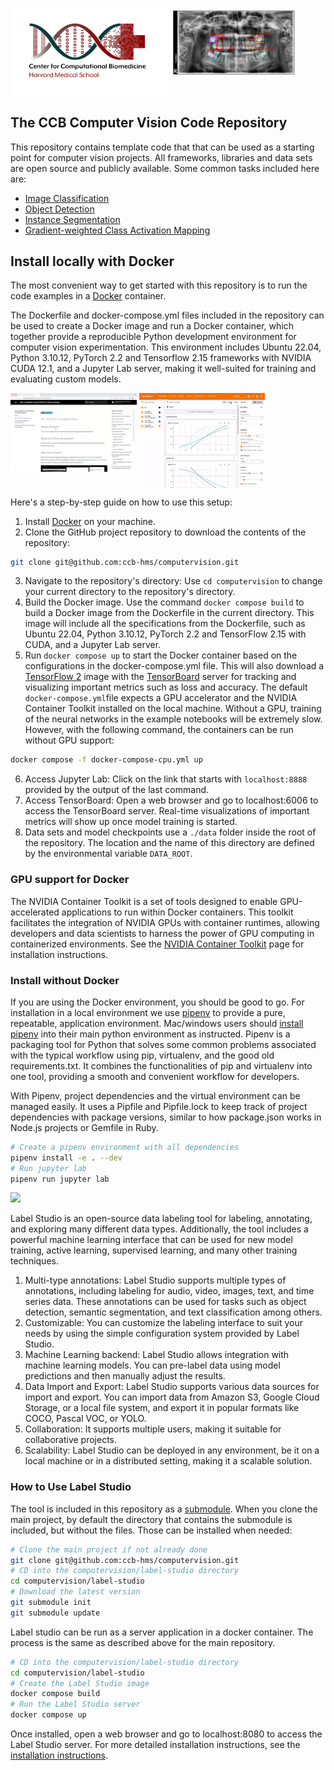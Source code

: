 <p float="left">
    <img style="vertical-align: top" src="./images/ccb_logo_text.jpeg" width="50%" />
    <img style="vertical-align: top" src="./images/train_195_boxes.png" width="40%" />
</p>

## The CCB Computer Vision Code Repository #

This repository contains template code that that can be used as 
a starting point for computer vision projects. 
All frameworks, libraries and data sets are open source and publicly available.
Some common tasks included here are:

- [Image Classification](#image-classification)
- [Object Detection](#object-detection)
- [Instance Segmentation](#instance-segmentation)
- [Gradient-weighted Class Activation Mapping](#grad-cam)

## Install locally with Docker
The most convenient way to get started with this repository is to run the 
code examples in a [Docker](https://docs.docker.com/) container.

The Dockerfile and docker-compose.yml files included in the repository can be 
used to create a Docker image and 
run a Docker container, which together provide a reproducible Python development environment for computer
vision experimentation. This environment includes Ubuntu 22.04, Python 3.10.12, PyTorch 2.2 and
Tensorflow 2.15 frameworks with NVIDIA CUDA 12.1, and a Jupyter Lab server, making it 
well-suited for training and evaluating custom models. 

<p float="left">
    <img style="vertical-align: top" src="./images/jupyterlab1.gif" width="40%" />
    <img style="vertical-align: top" src="./images/tensorboard.gif" width="40%" />
</p>

Here's a step-by-step guide on how to use this setup:

1. Install [Docker](https://docs.docker.com/) on your machine.
2. Clone the GitHub project repository to download the contents of the repository:
```bash
git clone git@github.com:ccb-hms/computervision.git
```
3. Navigate to the repository's directory: Use `cd computervision` to change your current directory to the repository's 
directory.
4. Build the Docker image. Use the command `docker compose build` to build a Docker image from the 
Dockerfile in the current directory. This image will include all the specifications from the Dockerfile, 
such as Ubuntu 22.04, Python 3.10.12, PyTorch 2.2 and TensorFlow 2.15 with CUDA, and a Jupyter Lab server.
5. Run `docker compose up` to start the Docker container based on the configurations 
in the docker-compose.yml file. This will also download a [TensorFlow 2](https://www.tensorflow.org/) image 
with the [TensorBoard](https://www.tensorflow.org/tensorboard) server for tracking and visualizing
important metrics such as loss and accuracy.
The default `docker-compose.yml`file expects a GPU accelerator and the NVIDIA Container Toolkit installed on the local machine.
Without a GPU, training of the neural networks in the example notebooks will be extremely slow. 
However, with the following command, the containers can be run without GPU support:
```bash
docker compose -f docker-compose-cpu.yml up
```
6. Access Jupyter Lab: Click on the link that starts with `localhost:8888` provided by the 
output of the last command.
7. Access TensorBoard: Open a web browser and go to localhost:6006 to access the TensorBoard server.
Real-time visualizations of important metrics will show up once model training is started.
8. Data sets and model checkpoints use a `./data` folder inside the root of the repository.
The location and the name of this directory are defined by the environmental variable `DATA_ROOT`.

### GPU support for Docker ###

The NVIDIA Container Toolkit is a set of tools designed to enable GPU-accelerated applications to run within Docker containers. 
This toolkit facilitates the integration of NVIDIA GPUs with container runtimes, 
allowing developers and data scientists to harness the power of GPU computing in containerized environments.
See the [NVIDIA Container Toolkit](https://docs.nvidia.com/datacenter/cloud-native/container-toolkit/latest/install-guide.html) page for installation instructions.

### Install without Docker ###

If you are using the Docker environment, you should be good to go.
For installation in a local environment we use 
[pipenv](https://pipenv.readthedocs.io/en/latest/) to provide a pure, repeatable, application environment.
Mac/windows users should [install pipenv](https://pipenv.readthedocs.io/en/latest/#install-pipenv-today) into
their main python environment as instructed. 
Pipenv is a packaging tool for Python that solves some common problems 
associated with the typical workflow using pip, virtualenv, and the good old requirements.txt. 
It combines the functionalities of pip and virtualenv into one tool, 
providing a smooth and convenient workflow for developers.

With Pipenv, project dependencies and the virtual environment can be managed easily. 
It uses a Pipfile and Pipfile.lock to keep track of project dependencies with 
package versions, similar to how package.json works in Node.js projects or Gemfile in Ruby.

```bash
# Create a pipenv environment with all dependencies
pipenv install -e . --dev
# Run jupyter lab
pipenv run jupyter lab
```

<img src="https://user-images.githubusercontent.com/12534576/192582340-4c9e4401-1fe6-4dbb-95bb-fdbba5493f61.png"/>

Label Studio is an open-source data labeling tool for labeling, annotating, 
and exploring many different data types. 
Additionally, the tool includes a powerful machine learning interface that can be used for new model training, 
active learning, supervised learning, and many other training techniques.

1. Multi-type annotations: Label Studio supports multiple types of annotations, including labeling for audio, video, images, text, and time series data. These annotations can be used for tasks such as object detection, semantic segmentation, and text classification among others.
2. Customizable: You can customize the labeling interface to suit your needs by using the simple configuration system provided by Label Studio.
3. Machine Learning backend: Label Studio allows integration with machine learning models. You can pre-label data using model predictions and then manually adjust the results.
4. Data Import and Export: Label Studio supports various data sources for import and export. You can import data from Amazon S3, Google Cloud Storage, or a local file system, and export it in popular formats like COCO, Pascal VOC, or YOLO.
5. Collaboration: It supports multiple users, making it suitable for collaborative projects.
6. Scalability: Label Studio can be deployed in any environment, be it on a local machine or in a distributed setting, making it a scalable solution.

### How to Use Label Studio

The tool is included in this repository as a [submodule](https://git-scm.com/book/en/v2/Git-Tools-Submodules).
When you clone the main project, by default the directory that contains the submodule is included,
but without the files. Those can be installed when needed:
```bash
# Clone the main project if not already done
git clone git@github.com:ccb-hms/computervision.git
# CD into the computervision/label-studio directory 
cd computervision/label-studio
# Download the latest version 
git submodule init
git submodule update
```
Label studio can be run as a server application in a docker container. The process is the same as
described above for the main repository.
```bash
# CD into the computervision/label-studio directory 
cd computervision/label-studio
# Create the Label Studio image 
docker compose build
# Run the Label Studio server
docker compose up
```
Once installed, open a web browser and go to localhost:8080 to access the Label Studio server.
For more detailed installation instructions, 
see the [installation instructions](https://labelstud.io/guide/install).